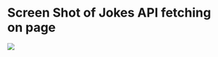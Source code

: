 <h1> Screen Shot of Jokes API fetching on page </h1>
<img src="https://github.com/user-attachments/assets/2e28dfe6-d9ad-476e-b0f2-926e443d460d" />
